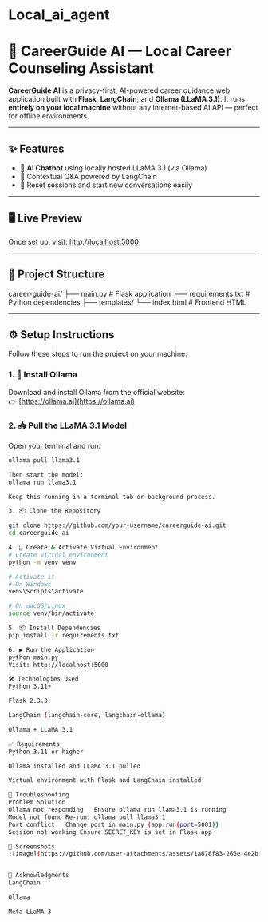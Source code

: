 # Local_ai_agent

# 🧠 CareerGuide AI — Local Career Counseling Assistant

**CareerGuide AI** is a privacy-first, AI-powered career guidance web application built with **Flask**, **LangChain**, and **Ollama (LLaMA 3.1)**. It runs **entirely on your local machine** without any internet-based AI API — perfect for offline environments.

---

## ✨ Features

- 💬 **AI Chatbot** using locally hosted LLaMA 3.1 (via Ollama)
- 🧠 Contextual Q&A powered by LangChain
- 🔄 Reset sessions and start new conversations easily

---

## 🖥️ Live Preview

Once set up, visit: [http://localhost:5000](http://localhost:5000)

---

## 📁 Project Structure

career-guide-ai/
├── main.py # Flask application
├── requirements.txt # Python dependencies
├── templates/
  └── index.html # Frontend HTML


---

## ⚙️ Setup Instructions

Follow these steps to run the project on your machine:

### 1. 🧩 Install Ollama

Download and install Ollama from the official website:  
👉 [https://ollama.ai](https://ollama.ai)

### 2. 📥 Pull the LLaMA 3.1 Model

Open your terminal and run:

```bash
ollama pull llama3.1

Then start the model:
ollama run llama3.1

Keep this running in a terminal tab or background process.

3. 📦 Clone the Repository

git clone https://github.com/your-username/careerguide-ai.git
cd careerguide-ai

4. 🧪 Create & Activate Virtual Environment
# Create virtual environment
python -m venv venv

# Activate it
# On Windows
venv\Scripts\activate

# On macOS/Linux
source venv/bin/activate

5. 📦 Install Dependencies
pip install -r requirements.txt

6. ▶️ Run the Application
python main.py
Visit: http://localhost:5000

🛠 Technologies Used
Python 3.11+

Flask 2.3.3

LangChain (langchain-core, langchain-ollama)

Ollama + LLaMA 3.1

✅ Requirements
Python 3.11 or higher

Ollama installed and LLaMA 3.1 pulled

Virtual environment with Flask and LangChain installed

🧰 Troubleshooting
Problem	Solution
Ollama not responding	Ensure ollama run llama3.1 is running
Model not found	Re-run: ollama pull llama3.1
Port conflict	Change port in main.py (app.run(port=5001))
Session not working	Ensure SECRET_KEY is set in Flask app

📸 Screenshots
![image](https://github.com/user-attachments/assets/1a676f83-266e-4e2b-af69-e16336d76a5d)


🙏 Acknowledgments
LangChain

Ollama

Meta LLaMA 3

